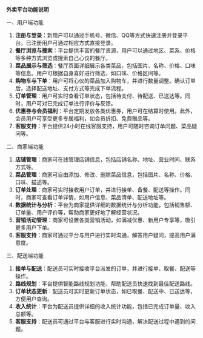 **外卖平台功能说明**

一、用户端功能

1. **注册与登录**：新用户可以通过手机号、微信、QQ等方式快速注册并登录平台。已注册用户可通过相应方式直接登录。
2. **餐厅浏览与搜索**：平台提供丰富的餐厅资源，用户可以通过地区、菜系、价格等多种方式浏览或搜索自己心仪的餐厅。
3. **菜品展示与筛选**：餐厅页面详细展示各类菜品，包括图片、名称、价格、口味等信息。用户可根据自身喜好进行筛选，如口味、价格区间等。
4. **购物车与下单**：用户可将心仪的菜品加入购物车，并进行数量调整。确认订单后，选择配送地址、支付方式等完成下单流程。
5. **订单管理**：用户可实时查看订单状态，包括待支付、待配送、已送达等。同时，用户可对已完成订单进行评价与反馈。
6. **优惠券与会员福利**：平台定期发放各类优惠券，用户可在结算时使用。此外，会员用户可享受更多专属福利，如会员折扣、免费赠品等。
7. **客服支持**：平台提供24小时在线客服支持，用户可随时咨询订单问题、菜品疑问等。

二、商家端功能

1. **店铺管理**：商家可在线管理店铺信息，包括店铺名称、地址、营业时间、联系方式等。
2. **菜品管理**：商家可自由添加、修改、删除菜品信息，包括图片、名称、价格、口味、描述等。
3. **订单处理**：商家可实时接收用户订单，并进行接单、备餐、配送等操作。同时，商家可查看订单详情，如用户信息、菜品清单、配送地址等。
4. **数据统计与分析**：平台为商家提供详细的数据统计与分析功能，包括销售额、订单量、用户评价等，帮助商家更好地了解经营状况。
5. **营销活动管理**：商家可设置各类营销活动，如满减优惠、新用户专享等，吸引更多用户下单。
6. **客服支持**：商家可通过平台与用户进行实时沟通，解答用户疑问，提高用户满意度。

三、配送端功能

1. **接单与配送**：配送员可实时接收平台派发的订单，并进行接单、取餐、配送等操作。
2. **路线规划**：平台提供智能路线规划功能，帮助配送员快速找到最佳配送路线。
3. **订单状态更新**：配送员可实时更新订单状态，如已取餐、配送中、已送达等，方便用户查询。
4. **收入统计**：平台为配送员提供详细的收入统计功能，包括已完成订单量、收入总额等。
5. **客服支持**：配送员可通过平台与客服进行实时沟通，解决配送过程中遇到的问题。